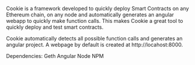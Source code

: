 Cookie is a framework developed to quickly deploy Smart Contracts on any Ethereum chain, on any node and automatically generates an angular webapp to quickly make function calls.
This makes Cookie a great tool to quickly deploy and test smart contracts.

Cookie automatically detects all possible function calls and generates an angular project. A webpage by default is created at http://locahost:8000.

Dependencies:
Geth
Angular
Node
NPM
